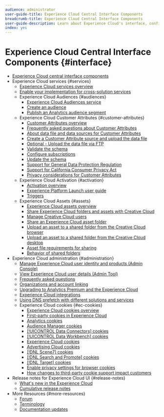 ```yaml
---
audience: administrator
user-guide-title: Experience Cloud Central Interface Components 
breadcrumb-title: Experience Cloud Central Interface Components
user-guide-description: Learn about Experience Cloud's interface, configure preferences, search for help and business objects. Get help on user and product management, Customer Attributes, Audience Library, cookies, and Experience Cloud Assets.
index: yes
---
```


# Experience Cloud Central Interface Components {#interface}

+ [Experience Cloud central interface components](experience-cloud.md)
+ Experience Cloud services {#services}
  + [Experience Cloud services overview](core-services-landing.md)
  + [Enable your implementation for cross-solution services](core-services.md)
  + Experience Cloud Audiences {#audiences}
    + [Experience Cloud Audiences service](audience-library.md)
    + [Create an audience](t-audience-create.md)
    + [Publish an Analytics audience segment](audience-library/t-publish-audience-segment.md)
  + Experience Cloud Customer Attributes {#customer-attributes}
    + [Customer Attributes overview](attributes.md)
    + [Frequently asked questions about Customer Attributes](faq-crs.md)
    + [About data file and data sources for Customer Attributes](crs-data-file.md)
    + [Create a Customer Attribute source and upload the data file](t-crs-usecase.md)
    + [Optional - Upload the data file via FTP](t-upload-attributes-ftp.md)
    + [Validate the schema](validate-schema.md)
    + [Configure subscriptions](subscription.md)
    + [Update the schema](t-update-schema.md)
    + [Support for General Data Protection Regulation](gdpr.md)
    + [Support for California Consumer Privacy Act](ccpa.md)
    + [Privacy considerations for Customer Attributes](privacy-mac.md)
  + Experience Cloud Activation {#activation}
    + [Activation overview](activation.md)
    + [Experience Platform Launch user guide](https://experienceleague.adobe.com/docs/launch/using/home.html?lang=en)
    + [Triggers](triggers.md)
  + Experience Cloud Assets {#assets}
    + [Experience Cloud assets overview](experience-cloud-assets.md)
    + [Share Experience Cloud folders and assets with Creative Cloud](creative-cloud.md)
    + [Manage Creative Cloud users](t-admin-add-cc-user.md)
    + [Share an Experience Cloud asset folder](t-share-creative-cloud.md)
    + [Upload an asset to a shared folder from the Creative Cloud browser](t-upload-asset-cc.md)
    + [Upload an asset to a shared folder from the Creative Cloud desktop](t-cc-asset-upload-thor.md)
    + [Asset file requirements for sharing](assets-file-reqs.md)
    + [Behavior of shared folders](asset-behavior.md)
+ Experience Cloud administration {#administration}
  + [Manage Experience Cloud user identity and products (Admin Console)](admin-getting-started.md)
  + [View Experience Cloud user details (Admin Tool)](admin-tool-experience-cloud.md)
  + [Frequently asked questions](faq.md)
  + [Organizations and account linking](organizations.md)
  + [Upgrading to Analytics Premium and the Experience Cloud](upgrade-to-analytics-premium.md)
  + [Experience Cloud integrations](marketing-cloud-integrations.md)
  + [Using DNS prefetch with different solutions and services](dns-prefetch.md)
  + Experience Cloud cookies {#ec-cookies}
    + [Experience Cloud cookies overview](cookies-privacy.md)
    + [First-party cookies in Experience Cloud](cookies-first-party.md)
    + [Analytics cookies](cookies-analytics.md)
    + [Audience Manager cookies](cookies-am.md)
    + [[!UICONTROL Data Connectors] cookies](cookies-dc.md)
    + [[!UICONTROL Data Workbench] cookies](cookies-insight.md)
    + [Experience Cloud cookies](cookies-mc.md)
    + [Advertising Cloud cookies](cookies-advertising-cloud.md)
    + [[!DNL Scene7] cookies](cookies-s7.md)
    + [[!DNL Search and Promote] cookies](cookies-snp.md)
    + [[!DNL Target] cookies](cookies-target.md)
    + [Enable privacy settings for browser cookies](browser-cookie-settings.md)
    + [How changes to third-party cookie support impact customers](cookies-thirdparty.md)
+ Release notes for Experience Cloud UI {#release-notes}
  + [What's new in the Experience Cloud](https://experienceleague.adobe.com/docs/release-notes/experience-cloud/current.html?lang=en)
  + [Cumulative release notes](release-notes.md)
+ More Resources {#more-resources}
  + [Forum](https://experienceleaguecommunities.adobe.com/)
  + [Terminology](terms.md)
  + [Documentation updates](doc-updates.md)
